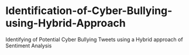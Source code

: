 # Identification-of-Cyber-Bullying-using-Hybrid-Approach
Identifying of Potential Cyber Bullying Tweets using a Hybrid approach of Sentiment Analysis
